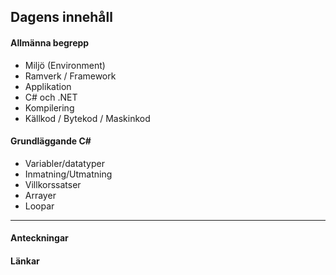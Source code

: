 ## Dagens innehåll

#### Allmänna begrepp

* Miljö (Environment)
* Ramverk / Framework
* Applikation
* C# och .NET
* Kompilering
* Källkod / Bytekod / Maskinkod

#### Grundläggande C\#

* Variabler/datatyper
* Inmatning/Utmatning
* Villkorssatser
* Arrayer
* Loopar

---

#### Anteckningar

#### Länkar